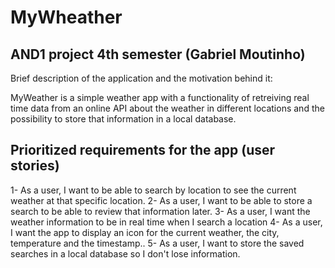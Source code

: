 # MyWheather

AND1 project 4th semester (Gabriel Moutinho)
 --------------------------------------------------------------------------------------------------------------------------
 
Brief description of the application and the motivation behind it:

MyWeather is a simple weather app with a functionality of retreiving real time data from an online API about the weather
in different locations and the possibility to store that information in a local database.

Prioritized requirements for the app (user stories)
--------------------------------------------------------------------------------------------------------------------------

1- As a user, I want to be able to search by location to see the current weather at that specific location.
2- As a user, I want to be able to store a search to be able to review that information later.
3- As a user, I want the weather information to be in real time when I search a location
4- As a user, I want the app to display an icon for the current weather, the city, temperature and the timestamp..
5- As a user, I want to store the saved searches in a local database so I don't lose information.

